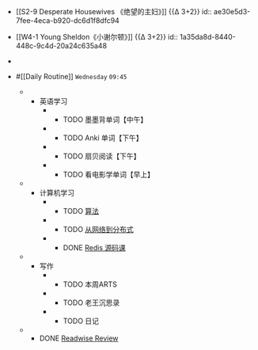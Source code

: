 - [[S2-9 Desperate Housewives 《绝望的主妇》]] {{∆ 3+2}}
id:: ae30e5d3-7fee-4eca-b920-dc6d1f8dfc94

- [[W4-1 Young Sheldon《小谢尔顿》]] {{∆ 3+2}}
id:: 1a35da8d-8440-448c-9c4d-20a24c635a48

- 

- #[[Daily Routine]] `Wednesday` `09:45`
	 - - 英语学习
		 - - TODO 墨墨背单词【中午】

		 - - TODO Anki 单词【下午】

		 - - TODO 扇贝阅读【下午】

		 - - TODO 看电影学单词【早上】

	 - - 计算机学习
		 - - TODO [算法](omnifocus:///task/n1slutCBkyO)

		 - - TODO [从网络到分布式](omnifocus:///task/mvEpkUnqe3P)

		 - - DONE [Redis 源码课](https://time.geekbang.org/column/intro/100084301)

	 - - 写作
		 - - TODO 本周ARTS

		 - - TODO 老王沉思录

		 - - TODO 日记 

	 - - DONE [Readwise Review](https://readwise.io/review/2021-08-04)
